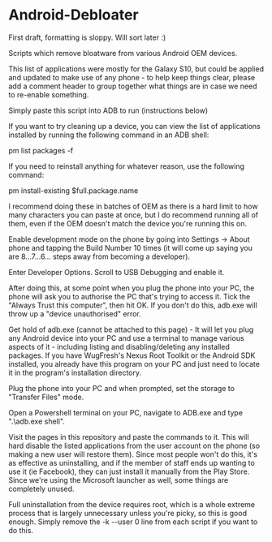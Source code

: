 # Android-Debloater

First draft, formatting is sloppy. Will sort later :)


Scripts which remove bloatware from various Android OEM devices.

This list of applications were mostly for the Galaxy S10, but could be applied and updated to make use of any phone - to help keep things clear, please add a comment header to group together what things are in case we need to re-enable something.

Simply paste this script into ADB to run (instructions below)

If you want to try cleaning up a device, you can view the list of applications installed by running the following command in an ADB shell:

pm list packages -f

If you need to reinstall anything for whatever reason, use the following command:

pm install-existing $full.package.name

I recommend doing these in batches of OEM as there is a hard limit to how many characters you can paste at once, but I do recommend running all of them, even if the OEM doesn't match the device you're running this on. 


Enable development mode on the phone by going into Settings -> About phone and tapping the Build Number 10 times (it will come up saying you are 8...7...6... steps away from becoming a developer).

Enter Developer Options. Scroll to USB Debugging and enable it.

After doing this, at some point when you plug the phone into your PC, the phone will ask you to authorise the PC that's trying to access it. Tick the "Always Trust this computer", then hit OK. If you don't do this, adb.exe will throw up a "device unauthorised" error.

Get hold of adb.exe (cannot be attached to this page) - It will let you plug any Android device into your PC and use a terminal to manage various aspects of it - including listing and disabling/deleting any installed packages. If you have WugFresh's Nexus Root Toolkit or the Android SDK installed, you already have this program on your PC and just need to locate it in the program's installation directory.

Plug the phone into your PC and when prompted, set the storage to "Transfer Files" mode.

Open a Powershell terminal on your PC, navigate to ADB.exe and type ".\adb.exe shell". 

Visit the pages in this repository and paste the commands to it. This will hard disable the listed applications from the user account on the phone (so making a new user will restore them). Since most people won't do this, it's as effective as uninstalling, and if the member of staff ends up wanting to use it (ie Facebook), they can just install it manually from the Play Store. Since we're using the Microsoft launcher as well, some things are completely unused.

Full uninstallation from the device requires root, which is a whole extreme process that is largely unnecessary unless you're picky, so this is good enough. Simply remove the -k --user 0 line from each script if you want to do this.
